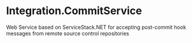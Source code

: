 Integration.CommitService
=========================

Web Service based on ServiceStack.NET for accepting post-commit hook messages from remote source control repositories